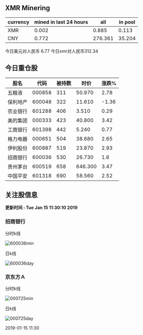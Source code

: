 ## XMR Minering

|currency|mined in last 24 hours|all|in pool|
|---|---|---|---|
|XMR|0.002|0.885|0.113|
|CNY|0.772|276.361|35.204|

今日美元对人民币 6.77	今日xmr对人民币312.34


## 今日重仓股 

|股名|代码|被持数|时价|涨跌%|
|---|---|---|---|---|
|五粮液|000858|311|50.970|2.78|
|保利地产|600048|322|11.610|-1.36|
|农业银行|601288|406|3.510|0.29|
|美的集团|000333|423|40.800|3.42|
|工商银行|601398|442|5.240|0.77|
|格力电器|000651|504|38.680|2.65|
|伊利股份|600887|519|23.870|2.93|
|招商银行|600036|530|26.730|1.6|
|贵州茅台|600519|658|646.300|3.47|
|中国平安|601318|690|58.560|2.52|

## 关注股信息
**更新时间 : Tue Jan 15 11:30:10 2019**
### 招商银行 
分时k线

![600036min](http://image.sinajs.cn/newchart/min/n/sh600036.gif)

日k线

![600036day](http://image.sinajs.cn/newchart/daily/n/sh600036.gif)

### 京东方Ａ 
分时k线

![000725min](http://image.sinajs.cn/newchart/min/n/sz000725.gif)

日k线

![000725day](http://image.sinajs.cn/newchart/daily/n/sz000725.gif)

2019-01-15 11:30